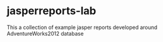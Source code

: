 # jasperreports-lab
This a collection of  example jasper reports developed around AdventureWorks2012 database
